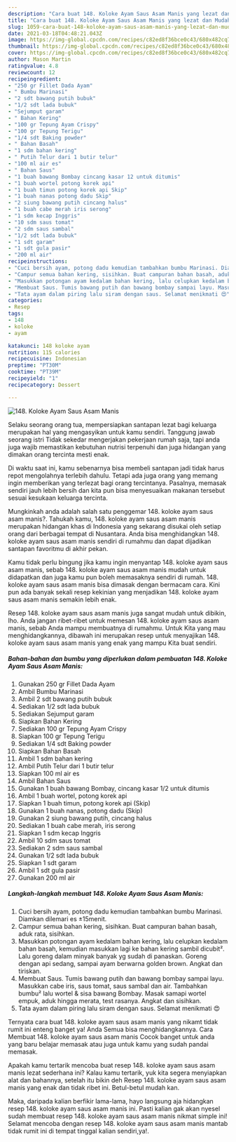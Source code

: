 ```yaml
---
description: "Cara buat 148. Koloke Ayam Saus Asam Manis yang lezat dan Mudah Dibuat"
title: "Cara buat 148. Koloke Ayam Saus Asam Manis yang lezat dan Mudah Dibuat"
slug: 1059-cara-buat-148-koloke-ayam-saus-asam-manis-yang-lezat-dan-mudah-dibuat
date: 2021-03-18T04:48:21.043Z
image: https://img-global.cpcdn.com/recipes/c82ed8f36bce0c43/680x482cq70/148-koloke-ayam-saus-asam-manis-foto-resep-utama.jpg
thumbnail: https://img-global.cpcdn.com/recipes/c82ed8f36bce0c43/680x482cq70/148-koloke-ayam-saus-asam-manis-foto-resep-utama.jpg
cover: https://img-global.cpcdn.com/recipes/c82ed8f36bce0c43/680x482cq70/148-koloke-ayam-saus-asam-manis-foto-resep-utama.jpg
author: Mason Martin
ratingvalue: 4.8
reviewcount: 12
recipeingredient:
- "250 gr Fillet Dada Ayam"
- " Bumbu Marinasi"
- "2 sdt bawang putih bubuk"
- "1/2 sdt lada bubuk"
- "Sejumput garam"
- " Bahan Kering"
- "100 gr Tepung Ayam Crispy"
- "100 gr Tepung Terigu"
- "1/4 sdt Baking powder"
- " Bahan Basah"
- "1 sdm bahan kering"
- " Putih Telur dari 1 butir telur"
- "100 ml air es"
- " Bahan Saus"
- "1 buah bawang Bombay cincang kasar 12 untuk ditumis"
- "1 buah wortel potong korek api"
- "1 buah timun potong korek api Skip"
- "1 buah nanas potong dadu Skip"
- "2 siung bawang putih cincang halus"
- "1 buah cabe merah iris serong"
- "1 sdm kecap Inggris"
- "10 sdm saus tomat"
- "2 sdm saus sambal"
- "1/2 sdt lada bubuk"
- "1 sdt garam"
- "1 sdt gula pasir"
- "200 ml air"
recipeinstructions:
- "Cuci bersih ayam, potong dadu kemudian tambahkan bumbu Marinasi. Diamkan dilemari es ±15menit."
- "Campur semua bahan kering, sisihkan. Buat campuran bahan basah, aduk rata, sisihkan."
- "Masukkan potongan ayam kedalam bahan kering, lalu celupkan kedalam bahan basah, kemudian masukkan lagi ke bahan kering sambil dicubit². Lalu goreng dalam minyak banyak yg sudah di panaskan. Goreng dengan api sedang, sampai ayam berwarna golden brown. Angkat dan tiriskan."
- "Membuat Saus. Tumis bawang putih dan bawang bombay sampai layu. Masukkan cabe iris, saus tomat, saus sambal dan air. Tambahkan bumbu² lalu wortel &amp; sisa bawang Bombay. Masak samapi wortel empuk, aduk hingga merata, test rasanya. Angkat dan sisihkan."
- "Tata ayam dalam piring lalu siram dengan saus. Selamat menikmati 😍"
categories:
- Resep
tags:
- 148
- koloke
- ayam

katakunci: 148 koloke ayam 
nutrition: 115 calories
recipecuisine: Indonesian
preptime: "PT30M"
cooktime: "PT39M"
recipeyield: "1"
recipecategory: Dessert

---
```



![148. Koloke Ayam Saus Asam Manis](https://img-global.cpcdn.com/recipes/c82ed8f36bce0c43/680x482cq70/148-koloke-ayam-saus-asam-manis-foto-resep-utama.jpg)

Selaku seorang orang tua, mempersiapkan santapan lezat bagi keluarga merupakan hal yang mengasyikan untuk kamu sendiri. Tanggung jawab seorang istri Tidak sekedar mengerjakan pekerjaan rumah saja, tapi anda juga wajib memastikan kebutuhan nutrisi terpenuhi dan juga hidangan yang dimakan orang tercinta mesti enak.

Di waktu  saat ini, kamu sebenarnya bisa membeli santapan jadi tidak harus repot mengolahnya terlebih dahulu. Tetapi ada juga orang yang memang ingin memberikan yang terlezat bagi orang tercintanya. Pasalnya, memasak sendiri jauh lebih bersih dan kita pun bisa menyesuaikan makanan tersebut sesuai kesukaan keluarga tercinta. 



Mungkinkah anda adalah salah satu penggemar 148. koloke ayam saus asam manis?. Tahukah kamu, 148. koloke ayam saus asam manis merupakan hidangan khas di Indonesia yang sekarang disukai oleh setiap orang dari berbagai tempat di Nusantara. Anda bisa menghidangkan 148. koloke ayam saus asam manis sendiri di rumahmu dan dapat dijadikan santapan favoritmu di akhir pekan.

Kamu tidak perlu bingung jika kamu ingin menyantap 148. koloke ayam saus asam manis, sebab 148. koloke ayam saus asam manis mudah untuk didapatkan dan juga kamu pun boleh memasaknya sendiri di rumah. 148. koloke ayam saus asam manis bisa dimasak dengan bermacam cara. Kini pun ada banyak sekali resep kekinian yang menjadikan 148. koloke ayam saus asam manis semakin lebih enak.

Resep 148. koloke ayam saus asam manis juga sangat mudah untuk dibikin, lho. Anda jangan ribet-ribet untuk memesan 148. koloke ayam saus asam manis, sebab Anda mampu membuatnya di rumahmu. Untuk Kita yang mau menghidangkannya, dibawah ini merupakan resep untuk menyajikan 148. koloke ayam saus asam manis yang enak yang mampu Kita buat sendiri.

<!--inarticleads1-->

##### Bahan-bahan dan bumbu yang diperlukan dalam pembuatan 148. Koloke Ayam Saus Asam Manis:

1. Gunakan 250 gr Fillet Dada Ayam
1. Ambil  Bumbu Marinasi
1. Ambil 2 sdt bawang putih bubuk
1. Sediakan 1/2 sdt lada bubuk
1. Sediakan Sejumput garam
1. Siapkan  Bahan Kering
1. Sediakan 100 gr Tepung Ayam Crispy
1. Siapkan 100 gr Tepung Terigu
1. Sediakan 1/4 sdt Baking powder
1. Siapkan  Bahan Basah
1. Ambil 1 sdm bahan kering
1. Ambil  Putih Telur dari 1 butir telur
1. Siapkan 100 ml air es
1. Ambil  Bahan Saus
1. Gunakan 1 buah bawang Bombay, cincang kasar 1/2 untuk ditumis
1. Ambil 1 buah wortel, potong korek api
1. Siapkan 1 buah timun, potong korek api (Skip)
1. Gunakan 1 buah nanas, potong dadu (Skip)
1. Gunakan 2 siung bawang putih, cincang halus
1. Sediakan 1 buah cabe merah, iris serong
1. Siapkan 1 sdm kecap Inggris
1. Ambil 10 sdm saus tomat
1. Sediakan 2 sdm saus sambal
1. Gunakan 1/2 sdt lada bubuk
1. Siapkan 1 sdt garam
1. Ambil 1 sdt gula pasir
1. Gunakan 200 ml air




<!--inarticleads2-->

##### Langkah-langkah membuat 148. Koloke Ayam Saus Asam Manis:

1. Cuci bersih ayam, potong dadu kemudian tambahkan bumbu Marinasi. Diamkan dilemari es ±15menit.
1. Campur semua bahan kering, sisihkan. Buat campuran bahan basah, aduk rata, sisihkan.
1. Masukkan potongan ayam kedalam bahan kering, lalu celupkan kedalam bahan basah, kemudian masukkan lagi ke bahan kering sambil dicubit². Lalu goreng dalam minyak banyak yg sudah di panaskan. Goreng dengan api sedang, sampai ayam berwarna golden brown. Angkat dan tiriskan.
1. Membuat Saus. Tumis bawang putih dan bawang bombay sampai layu. Masukkan cabe iris, saus tomat, saus sambal dan air. Tambahkan bumbu² lalu wortel &amp; sisa bawang Bombay. Masak samapi wortel empuk, aduk hingga merata, test rasanya. Angkat dan sisihkan.
1. Tata ayam dalam piring lalu siram dengan saus. Selamat menikmati 😍




Ternyata cara buat 148. koloke ayam saus asam manis yang nikamt tidak rumit ini enteng banget ya! Anda Semua bisa menghidangkannya. Cara Membuat 148. koloke ayam saus asam manis Cocok banget untuk anda yang baru belajar memasak atau juga untuk kamu yang sudah pandai memasak.

Apakah kamu tertarik mencoba buat resep 148. koloke ayam saus asam manis lezat sederhana ini? Kalau kamu tertarik, yuk kita segera menyiapkan alat dan bahannya, setelah itu bikin deh Resep 148. koloke ayam saus asam manis yang enak dan tidak ribet ini. Betul-betul mudah kan. 

Maka, daripada kalian berfikir lama-lama, hayo langsung aja hidangkan resep 148. koloke ayam saus asam manis ini. Pasti kalian gak akan nyesel sudah membuat resep 148. koloke ayam saus asam manis nikmat simple ini! Selamat mencoba dengan resep 148. koloke ayam saus asam manis mantab tidak rumit ini di tempat tinggal kalian sendiri,ya!.


